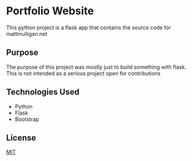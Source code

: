 # Portfolio Website

This python project is a flask app that contains the source code for mattmulligan.net

## Purpose

The purpose of this project was mostly just to build something with flask. 
This is not intended as a serious project open for contributions

## Technologies Used

* Python
* Flask
* Bootstrap

## License

[MIT](https://choosealicense.com/licenses/mit/) 